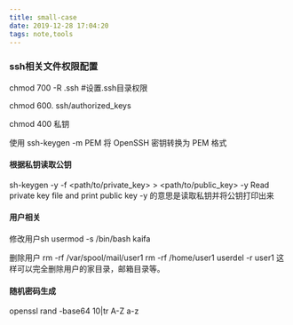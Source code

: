 ```yaml
---
title: small-case
date: 2019-12-28 17:04:20
tags: note,tools
---
```


### ssh相关文件权限配置

chmod 700 -R .ssh #设置.ssh目录权限

chmod 600. ssh/authorized_keys

chmod 400 私钥

使用 ssh-keygen -m PEM 将 OpenSSH 密钥转换为 PEM 格式

<!--more-->

#### 根据私钥读取公钥
sh-keygen -y -f <path/to/private_key> > <path/to/public_key>
-y Read private key file and print public key
-y 的意思是读取私钥并将公钥打印出来

#### 用户相关

修改用户sh
usermod -s /bin/bash kaifa

删除用户
 rm -rf /var/spool/mail/user1
 rm -rf /home/user1
userdel -r user1    这样可以完全删除用户的家目录，邮箱目录等。

#### 随机密码生成

openssl rand -base64 10|tr A-Z a-z
